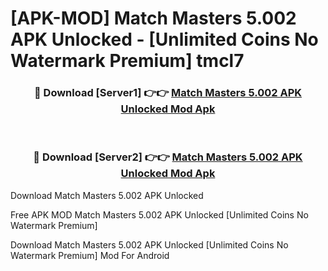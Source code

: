 # [APK-MOD] Match Masters 5.002 APK Unlocked - [Unlimited Coins No Watermark Premium] tmcl7



<div align="center">
<h3>🔴 Download [Server1] 👉👉 <a href="https://momento.my/?title=Match_Masters_5.002_APK_Unlocked">Match Masters 5.002 APK Unlocked Mod Apk</a></h3><br>

<h3>🔴 Download [Server2] 👉👉 <a href="https://momento.my/?title=Match_Masters_5.002_APK_Unlocked">Match Masters 5.002 APK Unlocked Mod Apk</a></h3>
</div>



Download Match Masters 5.002 APK Unlocked 

Free APK MOD Match Masters 5.002 APK Unlocked [Unlimited Coins No Watermark Premium]

Download Match Masters 5.002 APK Unlocked [Unlimited Coins No Watermark Premium] Mod For Android
